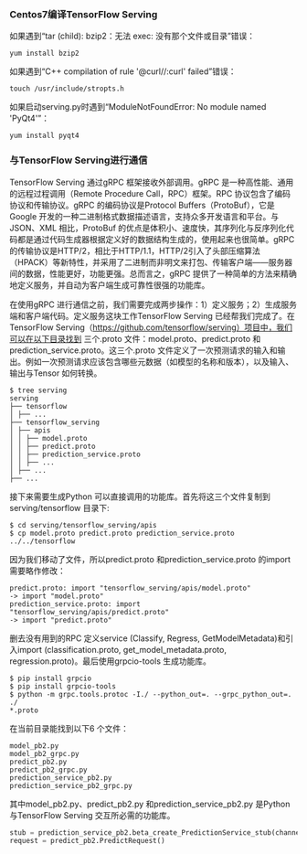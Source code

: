### Centos7编译TensorFlow Serving

如果遇到“tar (child): bzip2：无法 exec: 没有那个文件或目录”错误：

```
yum install bzip2
```

如果遇到“C++ compilation of rule '@curl//:curl' failed”错误：

```
touch /usr/include/stropts.h
```

如果启动serving.py时遇到“ModuleNotFoundError: No module named 'PyQt4'”：

```
yum install pyqt4
```

### 与TensorFlow Serving进行通信

TensorFlow Serving 通过gRPC 框架接收外部调用。gRPC 是一种高性能、通用的远程过程调用（Remote Procedure Call，RPC）框架。RPC 协议包含了编码协议和传输协议。gRPC 的编码协议是Protocol Buffers（ProtoBuf），它是Google 开发的一种二进制格式数据描述语言，支持众多开发语言和平台。与JSON、XML 相比，ProtoBuf 的优点是体积小、速度快，其序列化与反序列化代码都是通过代码生成器根据定义好的数据结构生成的，使用起来也很简单。gRPC 的传输协议是HTTP/2，相比于HTTP/1.1，HTTP/2引入了头部压缩算法（HPACK）等新特性，并采用了二进制而非明文来打包、传输客户端——服务器间的数据，性能更好，功能更强。总而言之，gRPC 提供了一种简单的方法来精确地定义服务，并自动为客户端生成可靠性很强的功能库。

在使用gRPC 进行通信之前，我们需要完成两步操作：1）定义服务；2）生成服务端和客户端代码。定义服务这块工作TensorFlow Serving 已经帮我们完成了。在TensorFlow Serving（https://github.com/tensorflow/serving）项目中，我们可以在以下目录找到
三个.proto 文件：model.proto、predict.proto 和prediction_service.proto。这三个.proto 文件定义了一次预测请求的输入和输出。例如一次预测请求应该包含哪些元数据（如模型的名称和版本），以及输入、输出与Tensor 如何转换。

```
$ tree serving
serving
├── tensorflow
│ ├── ...
├── tensorflow_serving
│ ├── apis
│ │ ├── model.proto
│ │ ├── predict.proto
│ │ ├── prediction_service.proto
│ │ ├── ...
│ ├── ...
├── ...
```

接下来需要生成Python 可以直接调用的功能库。首先将这三个文件复制到serving/tensorflow 目录下:

```
$ cd serving/tensorflow_serving/apis
$ cp model.proto predict.proto prediction_service.proto ../../tensorflow
```

因为我们移动了文件，所以predict.proto 和prediction_service.proto 的import 需要略作修改：

```
predict.proto: import "tensorflow_serving/apis/model.proto"
-> import "model.proto"
prediction_service.proto: import "tensorflow_serving/apis/predict.proto"
-> import "predict.proto"
```

删去没有用到的RPC 定义service (Classify, Regress, GetModelMetadata)和引入import (classification.proto, get_model_metadata.proto, regression.proto)。最后使用grpcio-tools 生成功能库。

```
$ pip install grpcio
$ pip install grpcio-tools
$ python -m grpc.tools.protoc -I./ --python_out=. --grpc_python_out=. ./
*.proto
```

在当前目录能找到以下6 个文件：

```
model_pb2.py
model_pb2_grpc.py
predict_pb2.py
predict_pb2_grpc.py
prediction_service_pb2.py
prediction_service_pb2_grpc.py
```

其中model_pb2.py、predict_pb2.py 和prediction_service_pb2.py 是Python 与TensorFlow Serving 交互所必需的功能库。

```python
stub = prediction_service_pb2.beta_create_PredictionService_stub(channel)
request = predict_pb2.PredictRequest()
```
